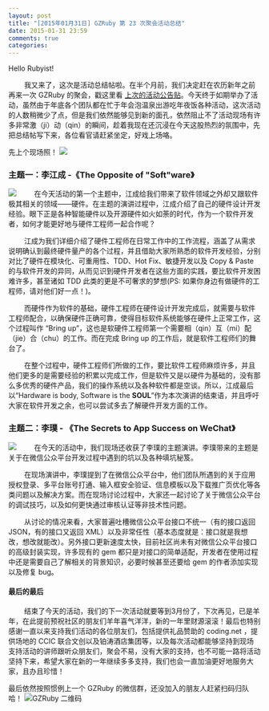 ```yaml
---
layout: post
title: "[2015年01月31日] GZRuby 第 23 次聚会活动总结"
date: 2015-01-31 23:59
comments: true
categories: 
---
```


Hello Rubyist!

&nbsp;&nbsp;&nbsp;&nbsp;&nbsp;&nbsp;&nbsp;&nbsp;我又来了，这次是活动总结帖啦。在半个月前，我们决定赶在农历新年之前再来一次 GZRuby 的聚会，戳这里看 [上次的活动公告贴](https://ruby-china.org/topics/23765)。今天终于如期举办了活动，虽然由于年底各个团队都在忙于年会泡温泉出游吃年夜饭各种活动，这次活动的人数稍微少了点，但是我们依然能够见到新的面孔，依然阻止不了活动现场有许多非常激（ji）动（qin）的瞬间，趁着我现在还沉浸在今天这股热烈的氛围中，先把总结帖写下来，各位看官请赶紧坐定，好戏上场咯。

先上个现场照！
![](https://ruby-china-files.b0.upaiyun.com/photo/2015/964873c28826507d2a0c3d389727c225.jpg)

### 主题一：李江成 -《The Opposite of "Soft"ware》
![](https://ruby-china-files.b0.upaiyun.com/photo/2015/c6ca2087e7a10e69a54e15dcc55fd6be.jpg)
&nbsp;&nbsp;&nbsp;&nbsp;&nbsp;&nbsp;&nbsp;&nbsp;在今天活动的第一个主题中，江成给我们带来了软件领域之外却又跟软件极其相关的领域——硬件。在主题的演讲过程中，江成介绍了自己的硬件设计开发经验。眼下正是各种智能硬件以及开源硬件如火如荼的时代，作为一个软件开发者，如何才能更好地与硬件工程师一起合作呢？


&nbsp;&nbsp;&nbsp;&nbsp;&nbsp;&nbsp;&nbsp;&nbsp;江成为我们详细介绍了硬件工程师在日常工作中的工作流程，涵盖了从需求说明确认到最终硬件量产的各个过程，并且借助大家所熟悉的软件开发经验，分别对比了硬件在模块化、可重用性、TDD、Hot Fix、敏捷开发以及 Copy & Paste 的与软件开发的异同，从而见识到硬件开发者在这些方面的实践，要比软件开发困难许多，甚至诸如 TDD 此类的更是不可奢求的梦想(PS: 如果你身边有做硬件的工程师，请对他们好一点！)。

&nbsp;&nbsp;&nbsp;&nbsp;&nbsp;&nbsp;&nbsp;&nbsp;而硬件作为软件的基础，硬件工程师在硬件设计开发完成后，就需要与软件工程师配合，以确保硬件正确可靠，使得目标软件系统能够在硬件上正常工作，这个过程叫作 “Bring up”，这也是软硬件工程师第一个需要相（qin）互（mi）配（jie）合（chu）的工作。而在完成 Bring up 的工作后，就是软件工程师们的舞台了。

&nbsp;&nbsp;&nbsp;&nbsp;&nbsp;&nbsp;&nbsp;&nbsp;在整个过程中，硬件工程师们所做的工作，要比软件工程师麻烦许多，并且他们更多的是需要经验的积累以完成工作，但是软件又是以硬件为基础的，没有那么多优秀的硬件产品，我们的操作系统以及各种软件都是空谈。所以，江成最后以“Hardware is body, Software is the **SOUL**”作为本次演讲的结束语，并且呼吁大家在软件开发之余，也可以尝试多去了解硬件开发方面的工作。

### 主题二：李璞 - 《The Secrets to App Success on WeChat》
![](https://ruby-china-files.b0.upaiyun.com/photo/2015/2189f759cb2069d1571871762f917340.jpg)
&nbsp;&nbsp;&nbsp;&nbsp;&nbsp;&nbsp;&nbsp;&nbsp;在今天的活动中，我们现场还收获了李璞的主题演讲。李璞带来的主题是关于在微信公众平台开发过程中遇到的坑以及各种填坑秘笈。

&nbsp;&nbsp;&nbsp;&nbsp;&nbsp;&nbsp;&nbsp;&nbsp;在现场演讲中，李璞提到了在微信公众平台中，他们团队所遇到的关于应用授权登录、多平台账号打通、输入框安全验证、信息模板以及下载推广页优化等各类问题以及解决方案。而在现场讨论过程中，大家还一起讨论了关于微信公众平台的调试技巧，以及如何更快通过审核认证等非技术性问题。

&nbsp;&nbsp;&nbsp;&nbsp;&nbsp;&nbsp;&nbsp;&nbsp;从讨论的情况来看，大家普遍吐槽微信公众平台接口不统一（有的接口返回 JSON，有的接口又返回 XML）以及非常任性（基本态度就是：接口就是我想改，想改就能改）。另外接口更新速度太快，目前社区尚未有对微信公众平台接口的高级封装实现，许多现有的 gem 都只是对接口的简单适配，开发者在使用过程中还是需要自己了解相关的背景知识，必要时候甚至还要给 gem 的作者添加实现以及修复 bug。

#### 最后的最后
&nbsp;&nbsp;&nbsp;&nbsp;&nbsp;&nbsp;&nbsp;&nbsp;结束了今天的活动，我们的下一次活动就要等到3月份了，下次再见，已是羊年，在此提前预祝社区的朋友们羊年喜气洋洋，新的一年里财源滚滚！最后也特别感谢一直以来支持我们活动的各位朋友们，包括提供礼品赞助的 coding.net ，提供场地的 CCIC 联合文创以及铂涛酒店集团等，以及每次活动都能够坚持到现场支持活动的讲师跟听众朋友们，聚会不易，没有大家的支持，也不可能一路将活动坚持下来，希望大家在新的一年继续多多支持，我们也会一直加油更好地服务大家，且办且珍惜！

最后依然按照惯例上一个 GZRuby 的微信群，还没加入的朋友人赶紧扫码归队哈！
![GZRuby 二维码](https://ruby-china-files.b0.upaiyun.com/photo/2015/3de59c0e4d4c1f942ff002aca4c88188.png)
